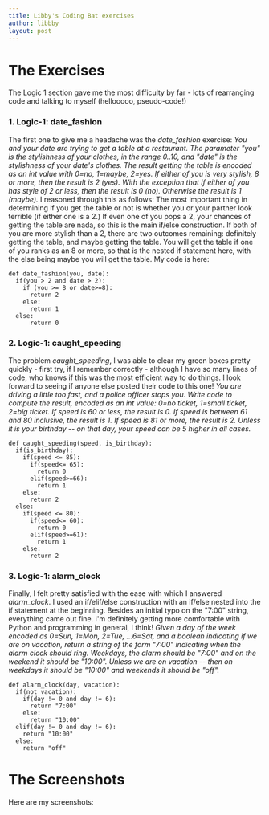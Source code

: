 ```yaml
---
title: Libby's Coding Bat exercises
author: libbby
layout: post
---
```


# The Exercises
The Logic 1 section gave me the most difficulty by far - lots of rearranging code and talking to myself (hellooooo, pseudo-code!)

### 1. Logic-1: date_fashion
The first one to give me a headache was the *date_fashion* exercise:
_You and your date are trying to get a table at a restaurant. The parameter "you" is the stylishness of your clothes, in the range 0..10, and "date" is the stylishness of your date's clothes. The result getting the table is encoded as an int value with 0=no, 1=maybe, 2=yes. If either of you is very stylish, 8 or more, then the result is 2 (yes). With the exception that if either of you has style of 2 or less, then the result is 0 (no). Otherwise the result is 1 (maybe)._
I reasoned through this as follows: 
The most important thing in determining if you get the table or not is whether you or your partner look terrible (if either one is a 2.) If even one of you pops a 2, your chances of getting the table are nada, so this is the main if/else construction. If both of you are more stylish than a 2, there are two outcomes remaining: definitely getting the table, and maybe getting the table. You will get the table if one of you ranks as an 8 or more, so that is the nested if statement here, with the else being maybe you will get the table. My code is here:

```
def date_fashion(you, date):
  if(you > 2 and date > 2):
    if (you >= 8 or date>=8):
      return 2
    else:
      return 1
  else:
      return 0
```

### 2. Logic-1: caught_speeding
The problem *caught_speeding*, I was able to clear my green boxes pretty quickly - first try, if I remember correctly -  although I have so many lines of code, who knows if this was the most efficient way to do things. I look forward to seeing if anyone else posted their code to this one!
_You are driving a little too fast, and a police officer stops you. Write code to compute the result, encoded as an int value: 0=no ticket, 1=small ticket, 2=big ticket. If speed is 60 or less, the result is 0. If speed is between 61 and 80 inclusive, the result is 1. If speed is 81 or more, the result is 2. Unless it is your birthday -- on that day, your speed can be 5 higher in all cases._

```
def caught_speeding(speed, is_birthday):
  if(is_birthday):
    if(speed <= 85):
      if(speed<= 65):
        return 0
      elif(speed>=66):
        return 1
    else:
      return 2
  else:    
    if(speed <= 80):
      if(speed<= 60):
        return 0
      elif(speed>=61):
        return 1
    else:
      return 2
```

### 3. Logic-1: alarm_clock
Finally, I felt pretty satisfied with the ease with which I answered *alarm_clock*.
I used an if/elif/else construction with an if/else nested into the if statement at the beginning. Besides an initial typo on the "7:00" string, everything came out fine. I'm definitely getting more comfortable with Python and programming in general, I think!
_Given a day of the week encoded as 0=Sun, 1=Mon, 2=Tue, ...6=Sat, and a boolean indicating if we are on vacation, return a string of the form "7:00" indicating when the alarm clock should ring. Weekdays, the alarm should be "7:00" and on the weekend it should be "10:00". Unless we are on vacation -- then on weekdays it should be "10:00" and weekends it should be "off"._

```
def alarm_clock(day, vacation):
  if(not vacation):
    if(day != 0 and day != 6):
      return "7:00"
    else:
      return "10:00"
  elif(day != 0 and day != 6):
    return "10:00"
  else:
    return "off"
```

# The Screenshots
Here are my screenshots:
